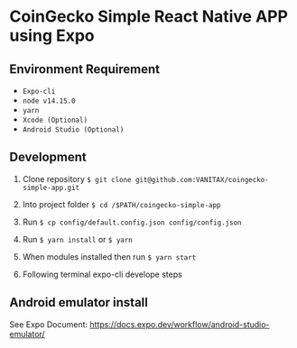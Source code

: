# CoinGecko Simple React Native APP using Expo

## Environment Requirement

- `Expo-cli`
- `node v14.15.0`
- `yarn`
- `Xcode (Optional)`
- `Android Studio (Optional)`

## Development

1. Clone repository `$ git clone git@github.com:VANITAX/coingecko-simple-app.git`

2. Into project folder `$ cd /$PATH/coingecko-simple-app`

3. Run `$ cp config/default.config.json config/config.json`

4. Run `$ yarn install` or `$ yarn`

5. When modules installed then run `$ yarn start`

6. Following terminal expo-cli develope steps 


## Android emulator install

See Expo Document: https://docs.expo.dev/workflow/android-studio-emulator/


